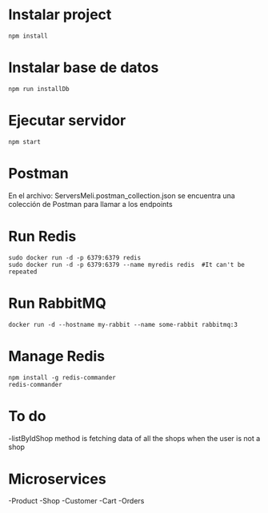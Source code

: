 # Instalar project
```
npm install
```

# Instalar base de datos
```
npm run installDb
```

# Ejecutar servidor
```
npm start
```

# Postman
En el archivo: ServersMeli.postman_collection.json se encuentra una colección de Postman para llamar a los endpoints

# Run Redis
```
sudo docker run -d -p 6379:6379 redis
sudo docker run -d -p 6379:6379 --name myredis redis  #It can't be repeated
```

# Run RabbitMQ
```
docker run -d --hostname my-rabbit --name some-rabbit rabbitmq:3
```

# Manage Redis
```
npm install -g redis-commander
redis-commander
```


# To do
-listByIdShop method is fetching data of all the shops when the user is not a shop

# Microservices
-Product
-Shop
-Customer
-Cart
-Orders